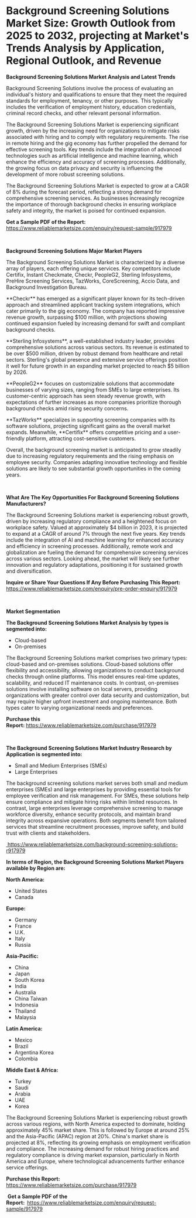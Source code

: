 <p><h1>Background Screening Solutions Market Size: Growth Outlook from 2025 to 2032, projecting at Market's Trends Analysis by Application, Regional Outlook, and Revenue</h1></p><p><strong>Background Screening Solutions Market Analysis and Latest Trends</strong></p>
<p><p>Background Screening Solutions involve the process of evaluating an individual's history and qualifications to ensure that they meet the required standards for employment, tenancy, or other purposes. This typically includes the verification of employment history, education credentials, criminal record checks, and other relevant personal information. </p><p>The Background Screening Solutions Market is experiencing significant growth, driven by the increasing need for organizations to mitigate risks associated with hiring and to comply with regulatory requirements. The rise in remote hiring and the gig economy has further propelled the demand for effective screening tools. Key trends include the integration of advanced technologies such as artificial intelligence and machine learning, which enhance the efficiency and accuracy of screening processes. Additionally, the growing focus on data privacy and security is influencing the development of more robust screening solutions.</p><p>The Background Screening Solutions Market is expected to grow at a CAGR of 8% during the forecast period, reflecting a strong demand for comprehensive screening services. As businesses increasingly recognize the importance of thorough background checks in ensuring workplace safety and integrity, the market is poised for continued expansion.</p></p>
<p><strong>Get a Sample PDF of the Report:&nbsp;</strong> <a href="https://www.reliablemarketsize.com/enquiry/request-sample/917979?utm_campaign=3212&utm_medium=2&utm_source=Github&utm_content=ia&utm_term=18042025&utm_id=background-screening-solutions">https://www.reliablemarketsize.com/enquiry/request-sample/917979</a></p>
<p>&nbsp;</p>
<p><strong>Background Screening Solutions Major Market Players</strong></p>
<p><p>The Background Screening Solutions Market is characterized by a diverse array of players, each offering unique services. Key competitors include Certifix, Instant Checkmate, Checkr, PeopleG2, Sterling Infosystems, PreHire Screening Services, TazWorks, CoreScreening, Accio Data, and Background Investigation Bureau.</p><p>**Checkr** has emerged as a significant player known for its tech-driven approach and streamlined applicant tracking system integrations, which cater primarily to the gig economy. The company has reported impressive revenue growth, surpassing $100 million, with projections showing continued expansion fueled by increasing demand for swift and compliant background checks.</p><p>**Sterling Infosystems**, a well-established industry leader, provides comprehensive solutions across various sectors. Its revenue is estimated to be over $500 million, driven by robust demand from healthcare and retail sectors. Sterling's global presence and extensive service offerings position it well for future growth in an expanding market projected to reach $5 billion by 2026.</p><p>**PeopleG2** focuses on customizable solutions that accommodate businesses of varying sizes, ranging from SMEs to large enterprises. Its customer-centric approach has seen steady revenue growth, with expectations of further increases as more companies prioritize thorough background checks amid rising security concerns.</p><p>**TazWorks** specializes in supporting screening companies with its software solutions, projecting significant gains as the overall market expands. Meanwhile, **Certifix** offers competitive pricing and a user-friendly platform, attracting cost-sensitive customers.</p><p>Overall, the background screening market is anticipated to grow steadily due to increasing regulatory requirements and the rising emphasis on employee security. Companies adapting innovative technology and flexible solutions are likely to see substantial growth opportunities in the coming years.</p></p>
<p>&nbsp;</p>
<p><strong>What Are The Key Opportunities For Background Screening Solutions Manufacturers?</strong></p>
<p><p>The Background Screening Solutions market is experiencing robust growth, driven by increasing regulatory compliance and a heightened focus on workplace safety. Valued at approximately $4 billion in 2023, it is projected to expand at a CAGR of around 7% through the next five years. Key trends include the integration of AI and machine learning for enhanced accuracy and efficiency in screening processes. Additionally, remote work and globalization are fueling the demand for comprehensive screening services across various sectors. Looking ahead, the market will likely see further innovation and regulatory adaptations, positioning it for sustained growth and diversification.</p></p>
<p><strong>Inquire or Share Your Questions If Any Before Purchasing This Report:</strong> <a href="https://www.reliablemarketsize.com/enquiry/pre-order-enquiry/917979?utm_campaign=3212&utm_medium=2&utm_source=Github&utm_content=ia&utm_term=18042025&utm_id=background-screening-solutions">https://www.reliablemarketsize.com/enquiry/pre-order-enquiry/917979</a></p>
<p>&nbsp;</p>
<p><strong>Market Segmentation</strong></p>
<p><strong>The Background Screening Solutions Market Analysis by types is segmented into:</strong></p>
<p><ul><li>Cloud-based</li><li>On-premises</li></ul></p>
<p><p>The Background Screening Solutions market comprises two primary types: cloud-based and on-premises solutions. Cloud-based solutions offer flexibility and accessibility, allowing organizations to conduct background checks through online platforms. This model ensures real-time updates, scalability, and reduced IT maintenance costs. In contrast, on-premises solutions involve installing software on local servers, providing organizations with greater control over data security and customization, but may require higher upfront investment and ongoing maintenance. Both types cater to varying organizational needs and preferences.</p></p>
<p><strong>Purchase this Report:&nbsp;</strong><a href="https://www.reliablemarketsize.com/purchase/917979?utm_campaign=3212&utm_medium=2&utm_source=Github&utm_content=ia&utm_term=18042025&utm_id=background-screening-solutions">https://www.reliablemarketsize.com/purchase/917979</a></p>
<p>&nbsp;</p>
<p><strong>The Background Screening Solutions Market Industry Research by Application is segmented into:</strong></p>
<p><ul><li>Small and Medium Enterprises (SMEs)</li><li>Large Enterprises</li></ul></p>
<p><p>The background screening solutions market serves both small and medium enterprises (SMEs) and large enterprises by providing essential tools for employee verification and risk management. For SMEs, these solutions help ensure compliance and mitigate hiring risks within limited resources. In contrast, large enterprises leverage comprehensive screening to manage workforce diversity, enhance security protocols, and maintain brand integrity across expansive operations. Both segments benefit from tailored services that streamline recruitment processes, improve safety, and build trust with clients and stakeholders.</p></p>
<p><a href="https://www.reliablemarketsize.com/background-screening-solutions-r917979?utm_campaign=3212&utm_medium=2&utm_source=Github&utm_content=ia&utm_term=18042025&utm_id=background-screening-solutions">&nbsp;https://www.reliablemarketsize.com/background-screening-solutions-r917979</a></p>
<p><strong>In terms of Region, the Background Screening Solutions Market Players available by Region are:</strong></p>
<p>
    <p> <strong> North America: </strong>
        <ul>
            <li>United States</li>
            <li>Canada</li>
        </ul>
        </p> 
    <p> <strong> Europe: </strong>
        <ul>
            <li>Germany</li>
            <li>France</li>
            <li>U.K.</li>
            <li>Italy</li>
            <li>Russia</li>
        </ul>
        </p> 
    <p> <strong> Asia-Pacific: </strong>
        <ul>
            <li>China</li>
            <li>Japan</li>
            <li>South Korea</li>
            <li>India</li>
            <li>Australia</li>
            <li>China Taiwan</li>
            <li>Indonesia</li>
            <li>Thailand</li>
            <li>Malaysia</li>
        </ul>
        </p> 
    <p> <strong> Latin America: </strong>
        <ul>
            <li>Mexico</li>
            <li>Brazil</li>
            <li>Argentina Korea</li>
            <li>Colombia</li>
        </ul>
        </p> 
    <p> <strong> Middle East & Africa: </strong>
        <ul>
            <li>Turkey</li>
            <li>Saudi</li>
            <li>Arabia</li>
            <li>UAE</li>
            <li>Korea</li>
        </ul>
    </p>
    </p>
<p><p>The Background Screening Solutions Market is experiencing robust growth across various regions, with North America expected to dominate, holding approximately 45% market share. This is followed by Europe at around 25% and the Asia-Pacific (APAC) region at 20%. China's market share is projected at 8%, reflecting its growing emphasis on employment verification and compliance. The increasing demand for robust hiring practices and regulatory compliance is driving market expansion, particularly in North America and Europe, where technological advancements further enhance service offerings.</p></p>
<p><strong>Purchase this Report: </strong><a href="https://www.reliablemarketsize.com/purchase/917979?utm_campaign=3212&utm_medium=2&utm_source=Github&utm_content=ia&utm_term=18042025&utm_id=background-screening-solutions">https://www.reliablemarketsize.com/purchase/917979</a></p>
<p>&nbsp;<strong>Get a Sample PDF of the Report:&nbsp;&nbsp;</strong><a href="https://www.reliablemarketsize.com/enquiry/request-sample/917979?utm_campaign=3212&utm_medium=2&utm_source=Github&utm_content=ia&utm_term=18042025&utm_id=background-screening-solutions">https://www.reliablemarketsize.com/enquiry/request-sample/917979</a></p>
<p><strong></strong></p>
<p><p></p><p></p><p></p></p>